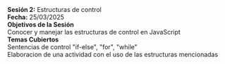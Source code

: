 <!DOCTYPE html>
<html>
    <body>
        <b>Sesión 2:</b> Estructuras de control
        <br>
        <b>Fecha:</b> 25/03/2025
        <br>
        <b>Objetivos de la Sesión</b>
        <br>
        Conocer y manejar las estructuras de control en JavaScript
        <br>
        <b>Temas Cubiertos</b>
        <br>
        Sentencias de control "if-else", "for", "while"
        <br>
        Elaboracion de una actividad con el uso de las estructuras mencionadas
    </body>
</html>